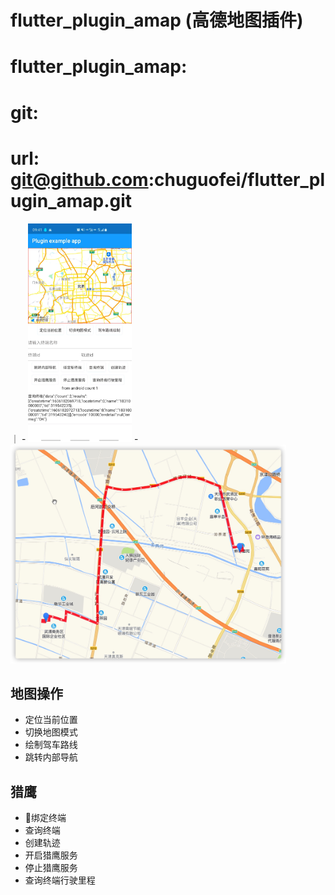 <!--
 * @author: YiuHai
 * @description: 一些描述
 * @Date: 2020-11-20 08:44:07
 * @LastEditTime: 2020-12-01 16:36:33
-->
# flutter_plugin_amap (高德地图插件)

#  flutter_plugin_amap:
#    git:
#      url: git@github.com:chuguofei/flutter_plugin_amap.git


｜ - <img src="./image/ui.jpg " height="350"/>   - <img src="./image/pc_track.jpg " height="350"/>



## 地图操作
* 定位当前位置
* 切换地图模式
* 绘制驾车路线
* 跳转内部导航


## 猎鹰
* 绑定终端
* 查询终端
* 创建轨迹
* 开启猎鹰服务
* 停止猎鹰服务
* 查询终端行驶里程